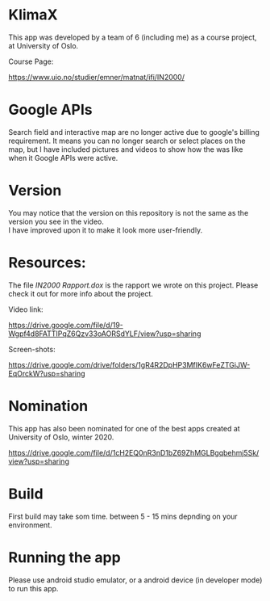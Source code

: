 # KlimaX
This app was developed by a team of 6 (including me) as a course project, at University of Oslo.

Course Page:

https://www.uio.no/studier/emner/matnat/ifi/IN2000/

# Google APIs
Search field and interactive map are no longer active due to
google's billing requirement. It means you can no longer search
or select places on the map, but I have included pictures and videos
to show how the was like when it Google APIs were active.

# Version
You may notice that the version on this repository is not the same as the version you see in the video.  
I have improved upon it to make it look more user-friendly.

# Resources:
The file *IN2000 Rapport.dox* is the rapport we wrote on this project.
Please check it out for more info about the project.

Video link:

https://drive.google.com/file/d/19-Wgpf4d8FATTIPqZ6Qzv33oAORSdYLF/view?usp=sharing

Screen-shots:

https://drive.google.com/drive/folders/1gR4R2DpHP3MfIK6wFeZTGiJW-EqOrckW?usp=sharing

# Nomination
This app has also been nominated for one of the best apps created at University of Oslo, winter 2020.

https://drive.google.com/file/d/1cH2EQ0nR3nD1bZ69ZhMGLBgqbehmj5Sk/view?usp=sharing

# Build
First build may take som time. between 5 - 15 mins depnding on your environment.

# Running the app
Please use android studio emulator, or a android device (in developer mode) to run this app.







